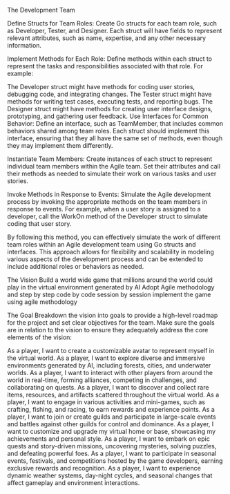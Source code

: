 The Development Team

Define Structs for Team Roles: Create Go structs for each team role, such as Developer, Tester, and Designer. Each struct will have fields to represent relevant attributes, such as name, expertise, and any other necessary information.

Implement Methods for Each Role: Define methods within each struct to represent the tasks and responsibilities associated with that role. For example:

The Developer struct might have methods for coding user stories, debugging code, and integrating changes.
The Tester struct might have methods for writing test cases, executing tests, and reporting bugs.
The Designer struct might have methods for creating user interface designs, prototyping, and gathering user feedback.
Use Interfaces for Common Behavior: Define an interface, such as TeamMember, that includes common behaviors shared among team roles. Each struct should implement this interface, ensuring that they all have the same set of methods, even though they may implement them differently.

Instantiate Team Members: Create instances of each struct to represent individual team members within the Agile team. Set their attributes and call their methods as needed to simulate their work on various tasks and user stories.

Invoke Methods in Response to Events: Simulate the Agile development process by invoking the appropriate methods on the team members in response to events. For example, when a user story is assigned to a developer, call the WorkOn method of the Developer struct to simulate coding that user story.

By following this method, you can effectively simulate the work of different team roles within an Agile development team using Go structs and interfaces. This approach allows for flexibility and scalability in modeling various aspects of the development process and can be extended to include additional roles or behaviors as needed.


The Vision
Build a world wide game that millions around the world could play in the virtual environment generated by AI
Adopt Agile methodology and step by step code by code session by session implement the game using agile methodology 

The Goal
Breakdown the vision into goals to provide a high-level roadmap for the project and set clear objectives for the team. Make sure the goals are in relation to the vision to ensure they adequately address the core elements of the vision:


As a player, I want to create a customizable avatar to represent myself in the virtual world.
As a player, I want to explore diverse and immersive environments generated by AI, including forests, cities, and underwater worlds.
As a player, I want to interact with other players from around the world in real-time, forming alliances, competing in challenges, and collaborating on quests.
As a player, I want to discover and collect rare items, resources, and artifacts scattered throughout the virtual world.
As a player, I want to engage in various activities and mini-games, such as crafting, fishing, and racing, to earn rewards and experience points.
As a player, I want to join or create guilds and participate in large-scale events and battles against other guilds for control and dominance.
As a player, I want to customize and upgrade my virtual home or base, showcasing my achievements and personal style.
As a player, I want to embark on epic quests and story-driven missions, uncovering mysteries, solving puzzles, and defeating powerful foes.
As a player, I want to participate in seasonal events, festivals, and competitions hosted by the game developers, earning exclusive rewards and recognition.
As a player, I want to experience dynamic weather systems, day-night cycles, and seasonal changes that affect gameplay and environment interactions.